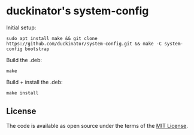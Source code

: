 # duckinator's system-config

Initial setup:

```
sudo apt install make && git clone https://github.com/duckinator/system-config.git && make -C system-config bootstrap
```

Build the .deb:

```
make
```

Build + install the .deb:

```
make install
```

## License

The code is available as open source under the terms of the [MIT License](https://opensource.org/licenses/MIT).
